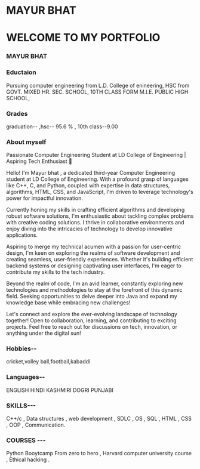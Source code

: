 # MAYUR BHAT

# WELCOME TO MY PORTFOLIO

### MAYUR BHAT 


### Eductaion
Pursuing computer engineering from L.D. College of enineering,
HSC from GOVT. MIXED HR. SEC. SCHOOL,
10TH CLASS FORM M.I.E. PUBLIC HIGH SCHOOL, 



### Grades
graduation--
,hsc-- 95.6 % ,
10th class--9.00



### About myself
Passionate Computer Engineering Student at LD College of Engineering | Aspiring Tech Enthusiast 🌟

 Hello! I'm Mayur bhat , a dedicated third-year Computer Engineering student at LD College of Engineering. With a profound grasp of languages like C++, C, and Python, coupled with expertise in data structures, algorithms, HTML, CSS, and JavaScript, I'm driven to leverage technology's power for impactful innovation.

 Currently honing my skills in crafting efficient algorithms and developing robust software solutions, I'm enthusiastic about tackling complex problems with creative coding solutions. I thrive in collaborative environments and enjoy diving into the intricacies of technology to develop innovative applications.

Aspiring to merge my technical acumen with a passion for user-centric design, I'm keen on exploring the realms of software development and creating seamless, user-friendly experiences. Whether it's building efficient backend systems or designing captivating user interfaces, I'm eager to contribute my skills to the tech industry.

 Beyond the realm of code, I'm an avid learner, constantly exploring new technologies and methodologies to stay at the forefront of this dynamic field. Seeking opportunities to delve deeper into Java and expand my knowledge base while embracing new challenges!

 Let's connect and explore the ever-evolving landscape of technology together! Open to collaboration, learning, and contributing to exciting projects. Feel free to reach out for discussions on tech, innovation, or anything under the digital sun!




 ### Hobbies--
 cricket,volley ball,football,kabaddi 



 ### Languages--
 ENGLISH
 HINDI
 KASHMIRI
 DOGRI
 PUNJABI




 ### SKILLS---
 C++/c ,
 Data structures ,
 web development ,
 SDLC ,
 OS  ,
 SQL ,
 HTML ,
 CSS ,
 OOP ,
 Communication.




 ### COURSES ---
 Python Booytcamp From zero to hero  ,
 Harvard computer university course  ,
 Ethical hacking  .
 

